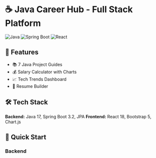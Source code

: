 # ☕ Java Career Hub - Full Stack Platform

![Java](https://img.shields.io/badge/Java-17-orange)
![Spring Boot](https://img.shields.io/badge/Spring%20Boot-3.2-green)
![React](https://img.shields.io/badge/React-18-blue)


## 📖 Features
- 📚 7 Java Project Guides
- 💰 Salary Calculator with Charts
- 📈 Tech Trends Dashboard
- 📄 Resume Builder

## 🛠️ Tech Stack
**Backend:** Java 17, Spring Boot 3.2, JPA
**Frontend:** React 18, Bootstrap 5, Chart.js

## 🚀 Quick Start
### Backend
